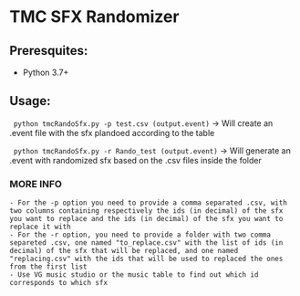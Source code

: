 # TMC SFX Randomizer

## Preresquites:
  - Python 3.7+

## Usage:
``` python tmcRandoSfx.py -p test.csv (output.event)``` -> Will create an .event file with the sfx plandoed according to the table

``` python tmcRandoSfx.py -r Rando_test (output.event)``` -> Will generate an .event with randomized sfx based on the .csv files inside the folder

### MORE INFO
    - For the -p option you need to provide a comma separated .csv, with two columns containing respectively the ids (in decimal) of the sfx you want to replace and the ids (in decimal) of the sfx you want to replace it with
    - For the -r option, you need to provide a folder with two comma separeted .csv, one named "to_replace.csv" with the list of ids (in decimal) of the sfx that will be replaced, and one named "replacing.csv" with the ids that will be used to replaced the ones from the first list
    - Use VG music studio or the music table to find out which id corresponds to which sfx
